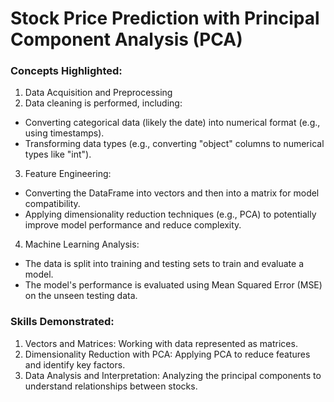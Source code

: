 # Stock Price Prediction with Principal Component Analysis (PCA)

### Concepts Highlighted:
1. Data Acquisition and Preprocessing
2. Data cleaning is performed, including:
- Converting categorical data (likely the date) into numerical format (e.g., using timestamps).
- Transforming data types (e.g., converting "object" columns to numerical types like "int").
3. Feature Engineering:
- Converting the DataFrame into vectors and then into a matrix for model compatibility.
- Applying dimensionality reduction techniques (e.g., PCA) to potentially improve model performance and reduce complexity.
4. Machine Learning Analysis:
- The data is split into training and testing sets to train and evaluate a model.
- The model's performance is evaluated using Mean Squared Error (MSE) on the unseen testing data.

### Skills Demonstrated:
1. Vectors and Matrices: Working with data represented as matrices.
2. Dimensionality Reduction with PCA: Applying PCA to reduce features and identify key factors.
3. Data Analysis and Interpretation: Analyzing the principal components to understand relationships between stocks.
